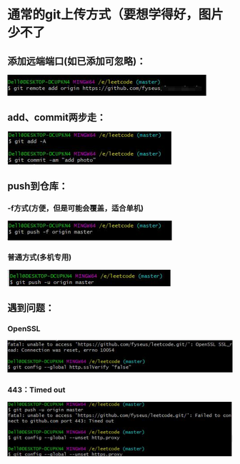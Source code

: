 # 通常的git上传方式（要想学得好，图片少不了

## 添加远端端口(如已添加可忽略)：
![](image/addOrigin.jpg)

## add、commit两步走：
![](image/addAndCommit.jpg)

## push到仓库：

### -f方式(方便，但是可能会覆盖，适合单机)
![](image/push-f.jpg)

### 普通方式(多机专用)
![](image/push-u.jpg)

## 遇到问题：

### OpenSSL
![](image/openssl.jpg)

### 443：Timed out
![](image/443TimeOut.jpg)
